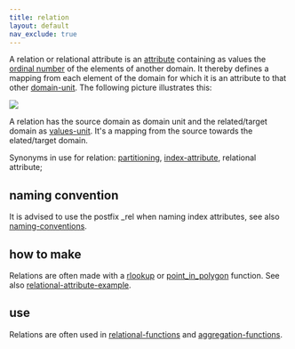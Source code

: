 ```yaml
---
title: relation
layout: default
nav_exclude: true
---
```

A relation or relational attribute is an [attribute](attribute) containing as values the [ordinal number](https://en.wikipedia.org/wiki/Ordinal_number) of the elements of another domain. It thereby defines a mapping from each element of the domain for which it is an attribute to that other [domain-unit](domain-unit). The following picture illustrates this:

![](../assets/img/GUI/relation_small.gif)

A relation has the source domain as domain unit and the related/target domain as [values-unit](values-unit). It's a mapping from the source towards the elated/target domain.

Synonyms in use for relation: [partitioning](partitioning), [index-attribute](index-attribute), relational attribute;

## naming convention

It is advised to use the postfix _rel when naming index attributes, see also [naming-conventions](naming-conventions).

## how to make

Relations are often made with a [rlookup](rlookup) or [point_in_polygon](point_in_polygon) function. See also [relational-attribute-example](relational-attribute-example).

## use

Relations are often used in [relational-functions](relational-functions) and [aggregation-functions](aggregation-functions).